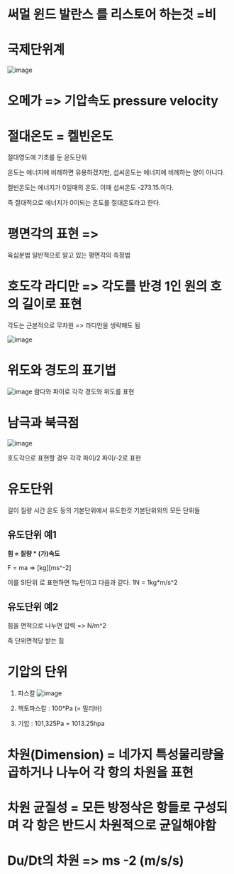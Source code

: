 # 써멀 윈드 발란스 를 리스토어 하는것 =비 

# 국제단위계

![image](https://user-images.githubusercontent.com/73323188/125080178-776f5780-e0ff-11eb-98f0-a783bcd67135.png)

# 오메가 => 기압속도 pressure velocity

# 절대온도 = 켈빈온도 
절대영도에 기초를 둔 온도단위

온도는 에너지에 비례하면 유용하겠지만, 섭씨온도는 에너지에 비례하는 양이 아니다.

켈빈온도는 에너지가 0일때의 온도. 이때 섭씨온도 -273.15.이다.

즉 절대적으로 에너지가 0이되는 온도를 절대온도라고 한다.

# 평면각의 표현 => 

육십분법 일반적으로 알고 있는 평면각의 측정법

# 호도각 라디만 => 각도를 반경 1인 원의 호의 길이로 표현 

각도는 근본적으로 무차원 => 라디안을 생략해도 됨

![image](https://user-images.githubusercontent.com/73323188/125083082-ea2e0200-e102-11eb-8f8b-8c13ad7ac717.png)


# 위도와 경도의 표기법 
![image](https://user-images.githubusercontent.com/73323188/125083201-0a5dc100-e103-11eb-91b9-f441ec6286ad.png)
람다와 파이로 각각 경도와 위도를 표현

# 남극과 북극점

![image](https://user-images.githubusercontent.com/73323188/125083456-6294c300-e103-11eb-89d4-27acdbd950e0.png)

호도각으로 표현할 경우 각각 파이/2 파이/-2로 표현

# 유도단위

길이 질량 시간 온도 등의 기본단위에서 유도한것 기본단위외의 모든 단위들

## 유도단위 예1
__힘 =  질량 * (가)속도__

F = ma => [kg][ms^-2]

이를 SI단위 로 표현하면 1뉴턴이고 다음과 같다.  1N = 1kg*m/s^2

## 유도단위 예2

힘을 면적으로 나누면 압력 => N/m^2 

즉 단위면적당 받는 힘

# 기압의 단위

1) 파스칼
![image](https://user-images.githubusercontent.com/73323188/125085403-822ceb00-e105-11eb-9510-5568033a6221.png)

2) 헥토파스칼 : 100*Pa (= 밀리바)

3) 기압 : 101,325Pa = 1013.25hpa

# 차원(Dimension) = 네가지 특성물리량을 곱하거나 나누어 각 항의 차원을 표현

# 차원 균질성 = 모든 방정삭은 항들로 구성되며 각 항은 반드시 차원적으로 균일해야함

# Du/Dt의 차원 => ms -2 (m/s/s)


